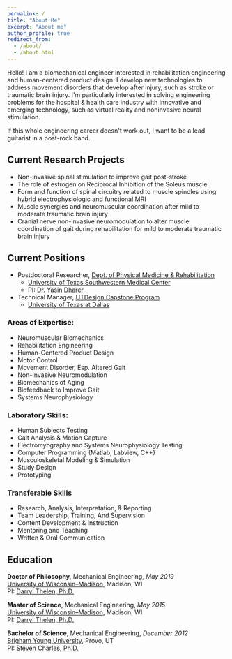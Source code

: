 ```yaml
---
permalink: /
title: "About Me"
excerpt: "About me"
author_profile: true
redirect_from: 
  - /about/
  - /about.html
---
```


Hello! I am a biomechanical engineer interested in rehabilitation engineering and human-centered product design. I develop new technologies to address movement disorders that develop after injury, such as stroke or traumatic brain injury. I'm particularly interested in solving engineering problems for the hospital & health care industry with innovative and emerging technology, such as virtual reality and noninvasive neural stimulation. 

If this whole engineering career doesn't work out, I want to be a lead guitarist in a post-rock band.

## Current Research Projects
- Non-invasive spinal stimulation to improve gait post-stroke
- The role of estrogen on Reciprocal Inhibition of the Soleus muscle
- Form and function of spinal circuitry related to muscle spindles using hybrid electrophysiologic and functional MRI
- Muscle synergies and neuromuscular coordination after mild to moderate traumatic brain injury
- Cranial nerve non-invasive neuromodulation to alter muscle coordination of gait during rehabilitation for mild to moderate traumatic brain injury

## Current Positions
- Postdoctoral Researcher, [Dept. of Physical Medicine & Rehabilitation](https://www.utsouthwestern.edu/education/medical-school/departments/physical-medicine/)
    - [University of Texas Southwestern Medical Center](https://www.utsouthwestern.edu)
    - PI: [Dr. Yasin Dharer](https://www.utsouthwestern.edu/education/graduate-school/programs/biomedical-engineering/program-faculty.html)
- Technical Manager, [UTDesign Capstone Program](https://utdesign.utdallas.edu)
    - [University of Texas at Dallas](https://www.utdallas.edu)

### Areas of Expertise: 
- Neuromuscular Biomechanics
- Rehabilitation Engineering
- Human-Centered Product Design
- Motor Control
- Movement Disorder, Esp. Altered Gait
- Non-Invasive Neuromodulation
- Biomechanics of Aging
- Biofeedback to Improve Gait
- Systems Neurophysiology

### Laboratory Skills:
- Human Subjects Testing
- Gait Analysis & Motion Capture
- Electromyography and Systems Neurophysiology Testing
- Computer Programming (Matlab, Labview, C++)
- Musculoskeletal Modeling & Simulation
- Study Design
- Prototyping

### Transferable Skills
- Research, Analysis, Interpretation, & Reporting
- Team Leadership, Training, And Supervision
- Content Development & Instruction
- Mentoring and Teaching
- Written & Oral Communication





## Education
**Doctor of Philosophy**, Mechanical Engineering, _May 2019_<br />
[University of Wisconsin–Madison](http://www.wisc.edu), Madison, WI<br />
PI: [Darryl Thelen, Ph.D.](https://directory.engr.wisc.edu/me/Faculty/Thelen_Darryl/)

**Master of Science**, Mechanical Engineering, _May 2015_<br />
[University of Wisconsin–Madison](http://www.wisc.edu), Madison, WI<br />
PI: [Darryl Thelen, Ph.D.](https://directory.engr.wisc.edu/me/Faculty/Thelen_Darryl/)

**Bachelor of Science**, Mechanical Engineering, _December 2012_<br />
[Brigham Young University](http://www.byu.edu), Provo, UT<br />
PI: [Steven Charles, Ph.D.](https://me.byu.edu/faculty/stevencharles)
